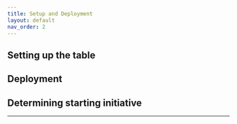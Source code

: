 ```yaml
---
title: Setup and Deployment
layout: default
nav_order: 2
---
```

## Setting up the table

## Deployment

## Determining starting initiative

----